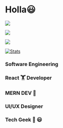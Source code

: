  # Holla😃

![](https://komarev.com/ghpvc/?username=saedMuhamed&color=blue&style=for-the-badgelabel=Those+WhoCameHere) 

![](https://github-readme-stats.vercel.app/api/top-langs/?username=saedMuhamed&theme=light&hide_border=false&include_all_commits=true&count_private=true&layout=compact)

![](https://github-readme-streak-stats.herokuapp.com/?user=saedMuhamed&theme=light&hide_border=false)<br/>

[](https://github-readme-stats.vercel.app/api?saedMuhamed=saedMuhamed&theme=light&hide_border=false&include_all_commits=true&count_private=true) 

[![Stats](https://github-readme-stats.vercel.app/api?saedMuhamed=saedMuhamed)](https://github.com/saedMuhamed/github-readme-stats) 


### Software Engineering 

###  React 🏋️ Developer 
###  MERN DEV 🫡
###  UI/UX Designer 
###  Tech Geek 🤗 😃

<!--
**saedMuhamed/saedMuhamed is a ✨ _special_ ✨ repository because its `README.md` (this file) appears on your GitHub profile.

Here are some ideas to get you started:

- 
- g ...
- 👯 I’m looking to collaborate on ...
- 🤔 I’m looking for help with ...
- 💬 Ask me about ...
- 📫 How to reach me: ...
- 😄 Pronouns: ...
- ⚡ Fun fact: 
-->



